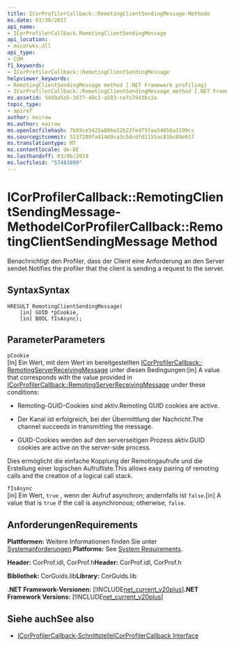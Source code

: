 ```yaml
---
title: ICorProfilerCallback::RemotingClientSendingMessage-Methode
ms.date: 03/30/2017
api_name:
- ICorProfilerCallback.RemotingClientSendingMessage
api_location:
- mscorwks.dll
api_type:
- COM
f1_keywords:
- ICorProfilerCallback::RemotingClientSendingMessage
helpviewer_keywords:
- RemotingClientSendingMessage method [.NET Framework profiling]
- ICorProfilerCallback::RemotingClientSendingMessage method [.NET Framework profiling]
ms.assetid: 54d9a5a5-3877-49c1-a503-ce7c7943bc2a
topic_type:
- apiref
author: mairaw
ms.author: mairaw
ms.openlocfilehash: 7b89ce5425a806e32b22fed75faa54656a3199cc
ms.sourcegitcommit: 5137208fa414d9ca3c58cdfd2155ac81bc89e917
ms.translationtype: MT
ms.contentlocale: de-DE
ms.lasthandoff: 03/06/2019
ms.locfileid: "57483899"
---
```

# <a name="icorprofilercallbackremotingclientsendingmessage-method"></a><span data-ttu-id="d6b8e-102">ICorProfilerCallback::RemotingClientSendingMessage-Methode</span><span class="sxs-lookup"><span data-stu-id="d6b8e-102">ICorProfilerCallback::RemotingClientSendingMessage Method</span></span>
<span data-ttu-id="d6b8e-103">Benachrichtigt den Profiler, dass der Client eine Anforderung an den Server sendet.</span><span class="sxs-lookup"><span data-stu-id="d6b8e-103">Notifies the profiler that the client is sending a request to the server.</span></span>  
  
## <a name="syntax"></a><span data-ttu-id="d6b8e-104">Syntax</span><span class="sxs-lookup"><span data-stu-id="d6b8e-104">Syntax</span></span>  
  
```  
HRESULT RemotingClientSendingMessage(  
    [in] GUID *pCookie,  
    [in] BOOL fIsAsync);  
```  
  
## <a name="parameters"></a><span data-ttu-id="d6b8e-105">Parameter</span><span class="sxs-lookup"><span data-stu-id="d6b8e-105">Parameters</span></span>  
 `pCookie`  
 <span data-ttu-id="d6b8e-106">[in] Ein Wert, mit dem Wert im bereitgestellten [ICorProfilerCallback:: RemotingServerReceivingMessage](../../../../docs/framework/unmanaged-api/profiling/icorprofilercallback-remotingserverreceivingmessage-method.md) unter diesen Bedingungen:</span><span class="sxs-lookup"><span data-stu-id="d6b8e-106">[in] A value that corresponds with the value provided in [ICorProfilerCallback::RemotingServerReceivingMessage](../../../../docs/framework/unmanaged-api/profiling/icorprofilercallback-remotingserverreceivingmessage-method.md) under these conditions:</span></span>  
  
-   <span data-ttu-id="d6b8e-107">Remoting-GUID-Cookies sind aktiv.</span><span class="sxs-lookup"><span data-stu-id="d6b8e-107">Remoting GUID cookies are active.</span></span>  
  
-   <span data-ttu-id="d6b8e-108">Der Kanal ist erfolgreich, bei der Übermittlung der Nachricht.</span><span class="sxs-lookup"><span data-stu-id="d6b8e-108">The channel succeeds in transmitting the message.</span></span>  
  
-   <span data-ttu-id="d6b8e-109">GUID-Cookies werden auf den serverseitigen Prozess aktiv.</span><span class="sxs-lookup"><span data-stu-id="d6b8e-109">GUID cookies are active on the server-side process.</span></span>  
  
 <span data-ttu-id="d6b8e-110">Dies ermöglicht die einfache Kopplung der Remotingaufrufe und die Erstellung einer logischen Aufrufliste.</span><span class="sxs-lookup"><span data-stu-id="d6b8e-110">This allows easy pairing of remoting calls and the creation of a logical call stack.</span></span>  
  
 `fIsAsync`  
 <span data-ttu-id="d6b8e-111">[in] Ein Wert, `true` , wenn der Aufruf asynchron; andernfalls ist `false`.</span><span class="sxs-lookup"><span data-stu-id="d6b8e-111">[in] A value that is `true` if the call is asynchronous; otherwise, `false`.</span></span>  
  
## <a name="requirements"></a><span data-ttu-id="d6b8e-112">Anforderungen</span><span class="sxs-lookup"><span data-stu-id="d6b8e-112">Requirements</span></span>  
 <span data-ttu-id="d6b8e-113">**Plattformen:** Weitere Informationen finden Sie unter [Systemanforderungen](../../../../docs/framework/get-started/system-requirements.md).</span><span class="sxs-lookup"><span data-stu-id="d6b8e-113">**Platforms:** See [System Requirements](../../../../docs/framework/get-started/system-requirements.md).</span></span>  
  
 <span data-ttu-id="d6b8e-114">**Header:** CorProf.idl, CorProf.h</span><span class="sxs-lookup"><span data-stu-id="d6b8e-114">**Header:** CorProf.idl, CorProf.h</span></span>  
  
 <span data-ttu-id="d6b8e-115">**Bibliothek:** CorGuids.lib</span><span class="sxs-lookup"><span data-stu-id="d6b8e-115">**Library:** CorGuids.lib</span></span>  
  
 <span data-ttu-id="d6b8e-116">**.NET Framework-Versionen:** [!INCLUDE[net_current_v20plus](../../../../includes/net-current-v20plus-md.md)]</span><span class="sxs-lookup"><span data-stu-id="d6b8e-116">**.NET Framework Versions:** [!INCLUDE[net_current_v20plus](../../../../includes/net-current-v20plus-md.md)]</span></span>  
  
## <a name="see-also"></a><span data-ttu-id="d6b8e-117">Siehe auch</span><span class="sxs-lookup"><span data-stu-id="d6b8e-117">See also</span></span>
- [<span data-ttu-id="d6b8e-118">ICorProfilerCallback-Schnittstelle</span><span class="sxs-lookup"><span data-stu-id="d6b8e-118">ICorProfilerCallback Interface</span></span>](../../../../docs/framework/unmanaged-api/profiling/icorprofilercallback-interface.md)

